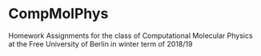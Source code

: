 # CompMolPhys
Homework Assignments for the class of Computational Molecular Physics at the Free University of Berlin in winter term of 2018/19
